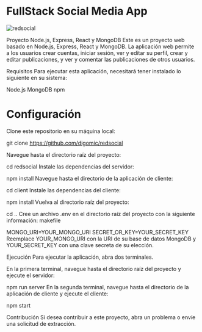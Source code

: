 # FullStack Social Media App

![redsocial](https://user-images.githubusercontent.com/38227130/235321582-ec166365-353e-4b4b-9c97-d85a61c1d26c.png)


Proyecto Node.js, Express, React y MongoDB
Este es un proyecto web basado en Node.js, Express, React y MongoDB. La aplicación web permite a los usuarios crear cuentas, iniciar sesión, ver y editar su perfil, crear y editar publicaciones, y ver y comentar las publicaciones de otros usuarios.

Requisitos
Para ejecutar esta aplicación, necesitará tener instalado lo siguiente en su sistema:

Node.js
MongoDB
npm


# Configuración 

Clone este repositorio en su máquina local:

git clone https://github.com/digomic/redsocial

Navegue hasta el directorio raíz del proyecto:

cd redsocial
Instale las dependencias del servidor:

npm install
Navegue hasta el directorio de la aplicación de cliente:


cd client
Instale las dependencias del cliente:

npm install
Vuelva al directorio raíz del proyecto:


cd ..
Cree un archivo .env en el directorio raíz del proyecto con la siguiente información:
makefile

MONGO_URI=YOUR_MONGO_URI
SECRET_OR_KEY=YOUR_SECRET_KEY
Reemplace YOUR_MONGO_URI con la URI de su base de datos MongoDB y YOUR_SECRET_KEY con una clave secreta de su elección.

Ejecución
Para ejecutar la aplicación, abra dos terminales.

En la primera terminal, navegue hasta el directorio raíz del proyecto y ejecute el servidor:


npm run server
En la segunda terminal, navegue hasta el directorio de la aplicación de cliente y ejecute el cliente:

npm start

Contribución
Si desea contribuir a este proyecto, abra un problema o envíe una solicitud de extracción.

